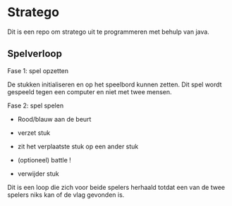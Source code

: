 # Stratego 
Dit is een repo om stratego uit te programmeren met behulp van java.

## Spelverloop
Fase 1: spel opzetten

De stukken initialiseren en op het speelbord kunnen zetten. Dit spel wordt gespeeld tegen 
een computer en niet met twee mensen.

Fase 2: spel spelen

- Rood/blauw aan de beurt 

- verzet stuk

- zit het verplaatste stuk op een ander stuk

- (optioneel) battle !

- verwijder stuk 

Dit is een loop die zich voor beide spelers herhaald totdat een van de twee spelers
 niks kan of de vlag gevonden is. 